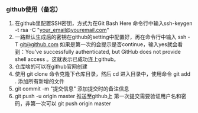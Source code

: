 ### github使用（备忘）

1. 在github里配置SSH密钥，方式为在Git Bash Here 命令行中输入ssh-keygen -t rsa -C "your_email@youremail.com"
2. 一路默认生成后的密钥在github的setting中配置好，再在命令行中输入   ssh -T git@github.com   如果是第一次的会提示是否continue，输入yes就会看到：You've successfully authenticated, but GitHub does not provide shell access 。这就表示已成功连上github。
3. 仓库啥的可以在github官网创建
4. 使用 git clone 命令克隆下仓库目录，然后 cd 进入目录中，使用命令 git add .  添加所有新增的文件
5. git commit -m "提交信息"  添加提交时的备注信息
6. git push -u origin master 推送至github上 第一次提交需要验证用户名和密码，非第一次可以 git push origin master
